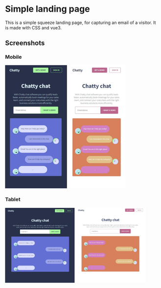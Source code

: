 # Simple landing page

This is a simple squeeze landing page, for capturing an email of a visitor. It is made with CSS and vue3.

## Screenshots

### Mobile

<Img src="src/assets/mobile.JPG" style="width:40%">
<Img src="src/assets/mobile-light.JPG" style="width:37%">

### Tablet

<Img src="src/assets/tablet.JPG" style="width:45%">
<Img src="src/assets/tablet-light.JPG" style="width:45%">
